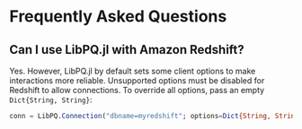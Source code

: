 # Frequently Asked Questions

## Can I use LibPQ.jl with Amazon Redshift?

Yes.
However, LibPQ.jl by default sets some client options to make interactions more reliable.
Unsupported options must be disabled for Redshift to allow connections.
To override all options, pass an empty `Dict{String, String}`:

```julia
conn = LibPQ.Connection("dbname=myredshift"; options=Dict{String, String}())
```
